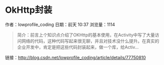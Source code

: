 # OkHttp封装
作者：lowprofile_coding
日期：前天 10:37
浏览量：1114
> 简介：前言上个知识点介绍了OKHttp的基本使用，在Activity中写了大量访问网络的代码，这种代码写起来很无聊，并且对技术没什么提升。在真实的企业开发中，肯定是把这些代码封装起来，做一个库，给Activ...

 链接：http://blog.csdn.net/lowprofile_coding/article/details/77750810
